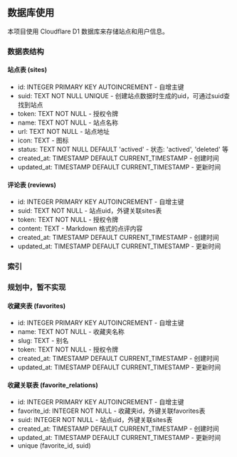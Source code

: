 ## 数据库使用

本项目使用 Cloudflare D1 数据库来存储站点和用户信息。

### 数据表结构

#### 站点表 (sites)
- id: INTEGER PRIMARY KEY AUTOINCREMENT - 自增主键
- suid: TEXT NOT NULL UNIQUE - 创建站点数据时生成的uid，可通过suid查找到站点
- token: TEXT NOT NULL - 授权令牌
- name: TEXT NOT NULL - 站点名称
- url: TEXT NOT NULL - 站点地址
- icon: TEXT - 图标
- status: TEXT NOT NULL DEFAULT 'actived' - 状态: 'actived', 'deleted' 等
- created_at: TIMESTAMP DEFAULT CURRENT_TIMESTAMP - 创建时间
- updated_at: TIMESTAMP DEFAULT CURRENT_TIMESTAMP - 更新时间

#### 评论表 (reviews)
- id: INTEGER PRIMARY KEY AUTOINCREMENT - 自增主键
- suid: TEXT NOT NULL - 站点uid，外键关联sites表
- token: TEXT NOT NULL - 授权令牌
- content: TEXT - Markdown 格式的点评内容
- created_at: TIMESTAMP DEFAULT CURRENT_TIMESTAMP - 创建时间
- updated_at: TIMESTAMP DEFAULT CURRENT_TIMESTAMP - 更新时间

### 索引

### 规划中，暂不实现

#### 收藏夹表 (favorites)
- id: INTEGER PRIMARY KEY AUTOINCREMENT - 自增主键
- name: TEXT NOT NULL - 收藏夹名称
- slug: TEXT - 别名
- token: TEXT NOT NULL - 授权令牌
- created_at: TIMESTAMP DEFAULT CURRENT_TIMESTAMP - 创建时间
- updated_at: TIMESTAMP DEFAULT CURRENT_TIMESTAMP - 更新时间

#### 收藏关联表 (favorite_relations)
- id: INTEGER PRIMARY KEY AUTOINCREMENT - 自增主键
- favorite_id: INTEGER NOT NULL - 收藏夹id，外键关联favorites表
- suid: INTEGER NOT NULL - 站点uid，外键关联sites表
- created_at: TIMESTAMP DEFAULT CURRENT_TIMESTAMP - 创建时间
- updated_at: TIMESTAMP DEFAULT CURRENT_TIMESTAMP - 更新时间
- unique (favorite_id, suid)
